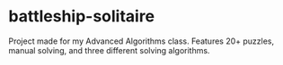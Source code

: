 # battleship-solitaire
Project made for my Advanced Algorithms class. Features 20+ puzzles, manual solving, and three different solving algorithms.

